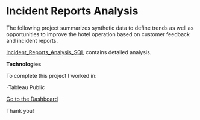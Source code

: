 # Incident Reports Analysis
The following project summarizes synthetic data to define trends as well as opportunities to improve the hotel operation based on customer feedback and incident reports.

[Incident_Reports_Analysis_SQL](https://github.com/Nadia-Usalko/Incident_Reports_Analysis_SQL) contains detailed analysis.

**Technologies**

To complete this project I worked in:

-Tableau Public

[Go to the Dashboard](https://public.tableau.com/app/profile/nadia.usalko/viz/IncidentReports_17277326051990/Dashboard1)

Thank you!





